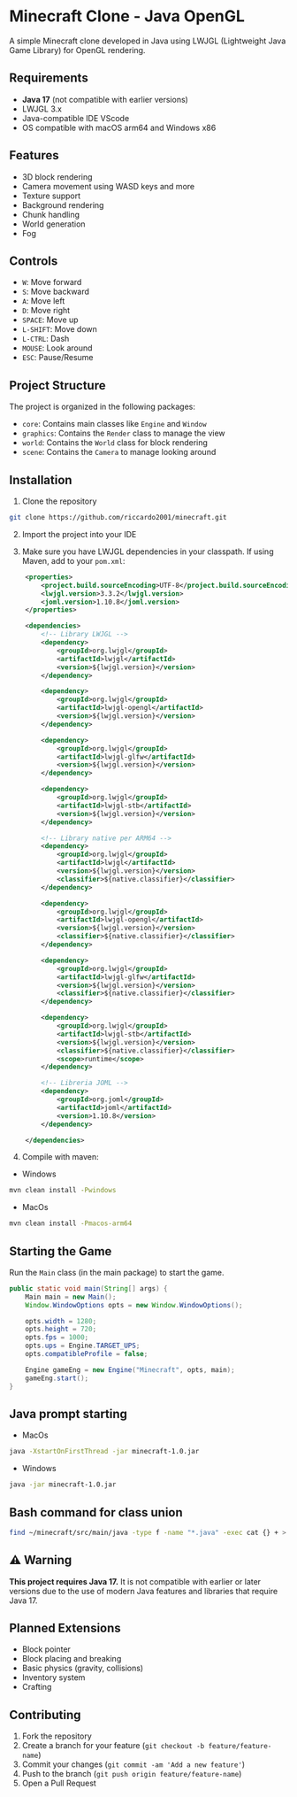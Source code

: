 # Minecraft Clone - Java OpenGL

A simple Minecraft clone developed in Java using LWJGL (Lightweight Java Game Library) for OpenGL rendering.

## Requirements

- **Java 17** (not compatible with earlier versions)
- LWJGL 3.x
- Java-compatible IDE VScode
- OS compatible with macOS arm64 and Windows x86

## Features

- 3D block rendering
- Camera movement using WASD keys and more
- Texture support
- Background rendering
- Chunk handling
- World generation
- Fog

## Controls

- `W`: Move forward
- `S`: Move backward
- `A`: Move left
- `D`: Move right
- `SPACE`: Move up
- `L-SHIFT`: Move down
- `L-CTRL`: Dash
- `MOUSE`: Look around
- `ESC`: Pause/Resume

## Project Structure

The project is organized in the following packages:

- `core`: Contains main classes like `Engine` and `Window`
- `graphics`: Contains the `Render` class to manage the view
- `world`: Contains the `World` class for block rendering
- `scene`: Contains the `Camera` to manage looking around

## Installation

1. Clone the repository

```bash
git clone https://github.com/riccardo2001/minecraft.git
```

2. Import the project into your IDE

3. Make sure you have LWJGL dependencies in your classpath. If using Maven, add to your `pom.xml`:

```xml
    <properties>
        <project.build.sourceEncoding>UTF-8</project.build.sourceEncoding>
        <lwjgl.version>3.3.2</lwjgl.version>
        <joml.version>1.10.8</joml.version>
    </properties>

    <dependencies>
        <!-- Library LWJGL -->
        <dependency>
            <groupId>org.lwjgl</groupId>
            <artifactId>lwjgl</artifactId>
            <version>${lwjgl.version}</version>
        </dependency>

        <dependency>
            <groupId>org.lwjgl</groupId>
            <artifactId>lwjgl-opengl</artifactId>
            <version>${lwjgl.version}</version>
        </dependency>

        <dependency>
            <groupId>org.lwjgl</groupId>
            <artifactId>lwjgl-glfw</artifactId>
            <version>${lwjgl.version}</version>
        </dependency>

        <dependency>
            <groupId>org.lwjgl</groupId>
            <artifactId>lwjgl-stb</artifactId>
            <version>${lwjgl.version}</version>
        </dependency>

        <!-- Library native per ARM64 -->
        <dependency>
            <groupId>org.lwjgl</groupId>
            <artifactId>lwjgl</artifactId>
            <version>${lwjgl.version}</version>
            <classifier>${native.classifier}</classifier>
        </dependency>

        <dependency>
            <groupId>org.lwjgl</groupId>
            <artifactId>lwjgl-opengl</artifactId>
            <version>${lwjgl.version}</version>
            <classifier>${native.classifier}</classifier>
        </dependency>

        <dependency>
            <groupId>org.lwjgl</groupId>
            <artifactId>lwjgl-glfw</artifactId>
            <version>${lwjgl.version}</version>
            <classifier>${native.classifier}</classifier>
        </dependency>

        <dependency>
            <groupId>org.lwjgl</groupId>
            <artifactId>lwjgl-stb</artifactId>
            <version>${lwjgl.version}</version>
            <classifier>${native.classifier}</classifier>
            <scope>runtime</scope>
        </dependency>

        <!-- Libreria JOML -->
        <dependency>
            <groupId>org.joml</groupId>
            <artifactId>joml</artifactId>
            <version>1.10.8</version>
        </dependency>

    </dependencies>
```

4. Compile with maven:

- Windows

```bash
mvn clean install -Pwindows
```

- MacOs

```bash
mvn clean install -Pmacos-arm64
```

## Starting the Game

Run the `Main` class (in the main package) to start the game.

```java
public static void main(String[] args) {
    Main main = new Main();
    Window.WindowOptions opts = new Window.WindowOptions();

    opts.width = 1280;
    opts.height = 720;
    opts.fps = 1000;
    opts.ups = Engine.TARGET_UPS;
    opts.compatibleProfile = false;

    Engine gameEng = new Engine("Minecraft", opts, main);
    gameEng.start();
}
```

## Java prompt starting

- MacOs

```bash
java -XstartOnFirstThread -jar minecraft-1.0.jar
```

- Windows

```bash
java -jar minecraft-1.0.jar
```

## Bash command for class union

```bash
find ~/minecraft/src/main/java -type f -name "*.java" -exec cat {} + > output.txt
```

## ⚠️ Warning

**This project requires Java 17.** It is not compatible with earlier or later versions due to the use of modern Java features and libraries that require Java 17.

## Planned Extensions

- Block pointer
- Block placing and breaking
- Basic physics (gravity, collisions)
- Inventory system
- Crafting

## Contributing

1. Fork the repository
2. Create a branch for your feature (`git checkout -b feature/feature-name`)
3. Commit your changes (`git commit -am 'Add a new feature'`)
4. Push to the branch (`git push origin feature/feature-name`)
5. Open a Pull Request
